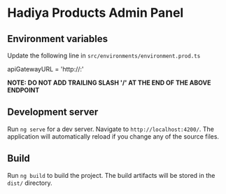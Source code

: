 # Hadiya Products Admin Panel

## Environment variables

Update the following line in ```src/environments/environment.prod.ts```

apiGatewayURL = 'http://<HOSTNAME>:<PORT>'

**NOTE: DO NOT ADD TRAILING SLASH '/' AT THE END OF THE ABOVE ENDPOINT**

## Development server

Run `ng serve` for a dev server. Navigate to `http://localhost:4200/`. The application will automatically reload if you change any of the source files.

## Build

Run `ng build` to build the project. The build artifacts will be stored in the `dist/` directory.

